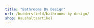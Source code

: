 ```yaml
---
title: "Bathrooms By Design"
url: /huddersfield/bathrooms-by-design/
shop: Haushaltsartikel
---
```

